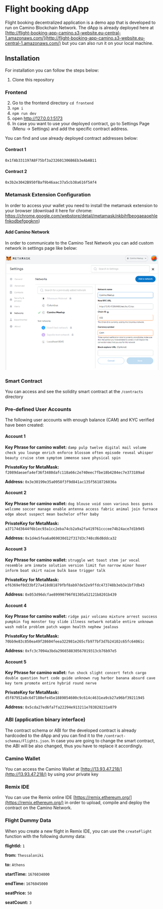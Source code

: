 # Flight booking dApp

Flight booking decentralized application is a demo app that is developed to run on Camino Blockchain Network. The dApp is already deployed here at [http://flight-booking-app-camino.s3-website.eu-central-1.amazonaws.com/](http://flight-booking-app-camino.s3-website.eu-central-1.amazonaws.com/) but you can also run it on your local machine.

## Installation

For installation you can follow the steps below:

1. Clone this repository

### Frontend

2. Go to the frontend directory `cd frontend`
3. `npm i`
4. `npm run dev`
5. open http://127.0.0.1:5173
6. In case you want to use your deployed contract, go to Settings Page (Menu -> Settings) and add the specific contract address.

You can find and use already deployed contract addresses below:

#### Contract 1

`0x1fAb331197A8F75bf3a232601306B6Eb3eAbAB11`

#### Contract 2

`0x3b2e3042B950fBaf9b46aac37a5cb38a616f5Af4`

### Metamask Extension Configuration

In order to access your wallet you need to install the metamask extension to your browser (download it here for chrome: https://chrome.google.com/webstore/detail/metamask/nkbihfbeogaeaoehlefnkodbefgpgknn)

#### Add Camino Network

In order to communicate to the Camino Test Network you can add custom network in settings page like below:

![Metamask configuration to add Camino Network](./Metamask-Camino-Network-Config.png?raw=true 'Metamask configuration to add Camino Network')

### Smart Contract

You can access and see the solidity smart contract at the `/contracts` directory

### Pre-defined User Accounts

The following user accounts with enough balance (CAM) and KYC verified have been created:

#### Account 1

**Key Phrase for camino wallet:** `damp pulp twelve digital mail volume check you lounge enrich enforce blossom often episode reveal whisper beauty cruise stem symptom immense save physical spin`

**PrivateKey for MetaMask:** `f2089daeaefa4ef36f3480dafc118a66c2e740eec7fbe18b4284ec7e373189ad`

**Address:** `0x3e30199e35a0958f3f9d841ac135f5618726036a`

#### Account 2

**Key Phrase for camino wallet:** `dog blouse void soon various boss guess welcome soccer manage enable antenna access fabric animal join furnace edge about suspect mean bachelor offer baby`

**PrivateKey for MetaMask:** `a37174d3644f6b1ec93a1cc2eba74cb2a9a2fa419761cccee74b24ace7d1b945`

**Address:** `0x1d4e5fea6a069030d12f317d3c748cd6d8ddca32`

#### Account 3

**Key Phrase for camino wallet:** `struggle wet toast stem jar vocal resemble arm inmate solution version limit fun narrow minor hover inform boat skirt naive bulk base trigger talk`

**PrivateKey for MetaMask:** `ef6369ef0d33bf27a418d81879fbf8ab97de52e9ffdc473748b3eb3e1bf7db43`

**Address:** `0x053d96dcfae89990796f01305a52121b8201b439`

#### Account 4

**Key Phrase for camino wallet:** `ridge pair volcano mixture arrest success pumpkin fog monster toy slide illness network notable entire unknown wash noble problem patch wagon health nephew jealous`

**PrivateKey for MetaMask:** `70bb9e83c850ea49f28604feea322981e265cfb977bf3d7b24102c65fc64061c`

**Address:** `0xfc3c7094a3bda296658830567019313cb76b97e5`

#### Account 5

**Key Phrase for camino wallet:** `fun shock slight concert fetch cargo double question hurt code guide unknown rug harbor banana absurd cave key term promote entire hybrid round nerve`

**PrivateKey for MetaMask:** `d5f87952a8c6d7180efe45e1889054600c9c614c4631ea9cb27a96bf39211945`

**Address:** `0x5cda27ed6fa7fa22294e913211e783828231e079`

### ABI (application binary interface)

The contract schema or ABI for the developed contract is already hardcoded to the dApp and you can find it to the `/contract-schemas/Flights.json`. In case you are going to change the smart contract, the ABI will be also changed, thus you have to replace it accordingly.

### Camino Wallet

You can access the Camino Wallet at [http://13.93.47.218/](http://13.93.47.218/) by using your private key

### Remix IDE

You can use the Remix online IDE [https://remix.ethereum.org/](https://remix.ethereum.org/) in order to upload, compile and deploy the contract on the Camino Network.

### Flight Dummy Data

When you create a new flight in Remix IDE, you can use the `createFlight` function with the following dummy data:

**flightId:** `1`

**from:** `Thessaloniki`

**to:** `Athens`

**startTime:** `1676034000`

**endTime:** `1676045000`

**seatPrice:** `50`

**seatCount:** `3`
